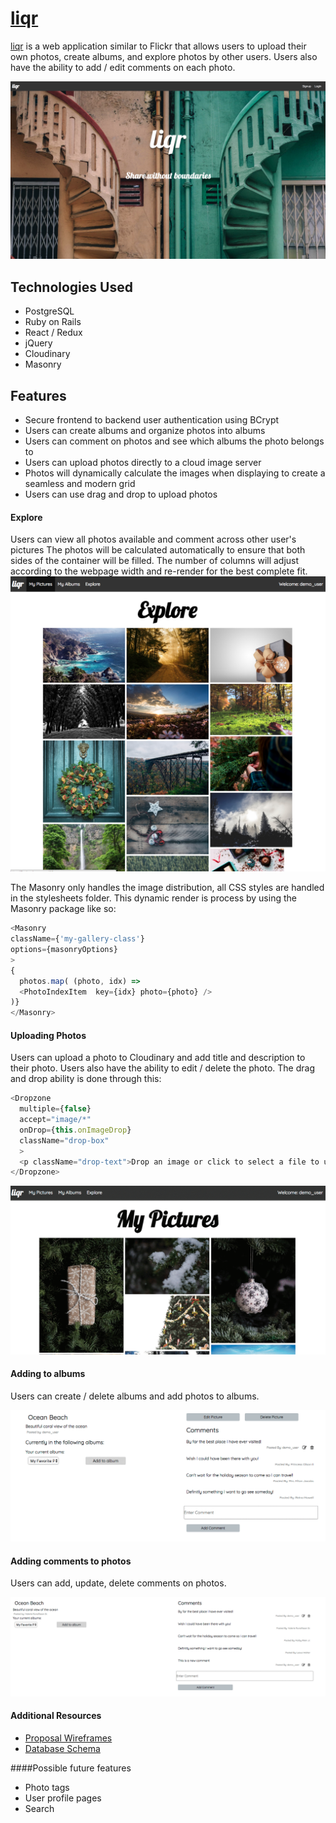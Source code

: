 # [liqr](https://liqr.herokuapp.com/)

[liqr](https://liqr.herokuapp.com/) is a web application similar to Flickr that allows users to upload their own photos, create albums, and explore photos by other users. Users also have the ability to add / edit comments on each photo.

![splash](/readme_images/splash.png)

## Technologies Used

+ PostgreSQL
+ Ruby on Rails
+ React / Redux
+ jQuery
+ Cloudinary
+ Masonry

## Features

+ Secure frontend to backend user authentication using BCrypt
+ Users can create albums and organize photos into albums
+ Users can comment on photos and see which albums the photo belongs to
+ Users can upload photos directly to a cloud image server
+ Photos will dynamically calculate the images when displaying to create a seamless and modern grid
+ Users can use drag and drop to upload photos

#### Explore

Users can view all photos available and comment across other user's pictures
The photos will be calculated automatically to ensure that both sides of the container will be filled. The number of columns will adjust according to the webpage width and re-render for the best complete fit.
![explore](readme_images/explore.png)

The Masonry only handles the image distribution, all CSS styles are handled in the stylesheets folder. This dynamic render is process by using the Masonry package like so:
```js
<Masonry
className={'my-gallery-class'}
options={masonryOptions}
>
{
  photos.map( (photo, idx) =>
  <PhotoIndexItem  key={idx} photo={photo} />
)}
</Masonry>
```

#### Uploading Photos

Users can upload a photo to Cloudinary and add title and description to their photo. Users also have the ability to edit / delete the photo. The drag and drop ability is done through this:
```js
<Dropzone
  multiple={false}
  accept="image/*"
  onDrop={this.onImageDrop}
  className="drop-box"
  >
  <p className="drop-text">Drop an image or click to select a file to upload.</p>
</Dropzone>
```

![upload](readme_images/photo_upload.gif)

#### Adding to albums

Users can create / delete albums and add photos to albums.

![albums](readme_images/add_to_album.gif)

#### Adding comments to photos

Users can add, update, delete comments on photos.

![comments](readme_images/create_comment.gif)

#### Additional Resources

+ [Proposal Wireframes](https://github.com/henrychen11/liqr/wiki/wireframes)
+ [Database Schema](https://github.com/henrychen11/liqr/wiki/schema)

####Possible future features

+ Photo tags
+ User profile pages
+ Search
